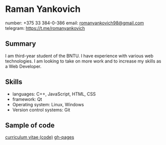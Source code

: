 # Raman Yankovich

number: +375 33 384-0-386
email: romanyankovich98@gmail.com
telegram: https://t.me/romanyankovich

## Summary

 I am third-year student of the BNTU. 
 I have experience with various web technologies. 
 I am looking to take on more work and to increase my skills as a Web Developer. 

## Skills

- languages: C++, JavaScript, HTML, CSS
- framework: Qt
- Operating system: Linux, Windows
- Version control systems: Git

## Sample of code

[curriculum vitae (code)](https://github.com/usermeme/curriculum-vitae/) 
[gh-pages](https://usermeme.github.io/curriculum-vitae/)
